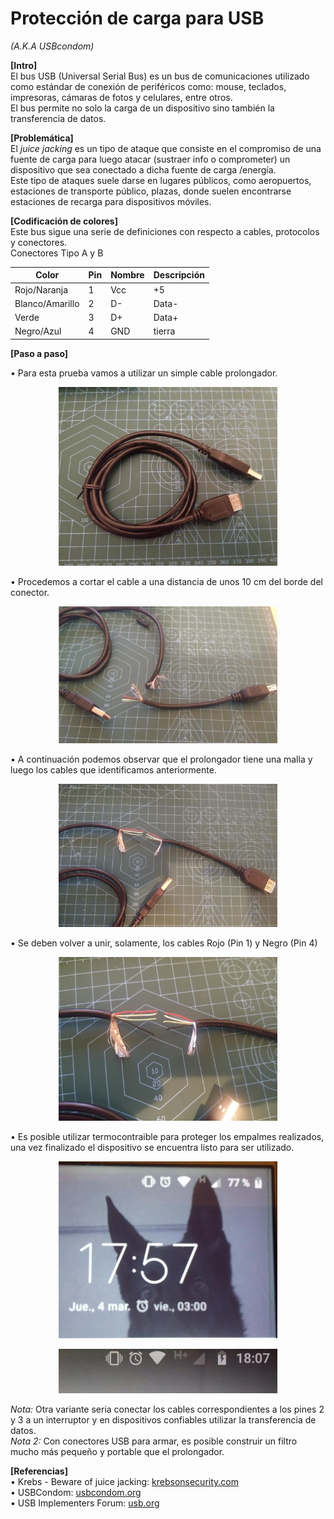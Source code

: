 # Protección de carga para USB
*(A.K.A USBcondom)*


**[Intro]**  
El bus USB (Universal Serial Bus) es un bus de comunicaciones utilizado como estándar de conexión de periféricos como: mouse, teclados, impresoras, cámaras de fotos y celulares, entre otros.  
El bus permite no solo la carga de un dispositivo sino también la transferencia de datos.  
  
**[Problemática]**  
El *juice jacking* es un tipo de ataque que consiste en el compromiso de una fuente de carga para luego atacar (sustraer info o comprometer) un dispositivo que sea conectado a dicha fuente de carga /energía.  
Este tipo de ataques suele darse en lugares públicos, como aeropuertos, estaciones de transporte público, plazas, donde suelen encontrarse estaciones de recarga para dispositivos móviles.  
  
**[Codificación de colores]**  
Este bus sigue una serie de definiciones con respecto a cables, protocolos y conectores.  
Conectores Tipo A y B  

| Color | Pin | Nombre | Descripción |
| ------ | ------ | ------ | ------ |
| Rojo/Naranja | 1 | Vcc | +5 |
| Blanco/Amarillo | 2 | D- | Data- |
| Verde | 3 | D+ | Data+ |
| Negro/Azul | 4 | GND | tierra |
  
**[Paso a paso]**  

   • Para esta prueba vamos a utilizar un simple cable prolongador.  
    <p align="center">
 <img src="https://github.com/cpeic/Educacion/blob/main/OAPTC/usbprot/img/1.jpeg" width="350" title="Cable USB" alt="Cable USB">
</p>
   • Procedemos a cortar el cable a una distancia de unos 10 cm del borde del conector.  
       <p align="center">
 <img src="https://github.com/cpeic/Educacion/blob/main/OAPTC/usbprot/img/2a.jpeg" width="350" title="Cable USB" alt="Cable USB">
</p>
   • A continuación podemos observar que el prolongador tiene una malla y luego los cables que identificamos anteriormente.  
          <p align="center">
 <img src="https://github.com/cpeic/Educacion/blob/main/OAPTC/usbprot/img/2c.jpeg" width="350" title="Cable USB" alt="Cable USB">
</p>  
   • Se deben volver a unir, solamente, los cables Rojo (Pin 1) y Negro (Pin 4)
             <p align="center">
 <img src="https://github.com/cpeic/Educacion/blob/main/OAPTC/usbprot/img/2b.jpeg" width="350" title="Cable USB" alt="Cable USB">
</p>  
     • Es posible utilizar termocontraible para proteger los empalmes realizados, una vez finalizado el dispositivo se encuentra listo para ser utilizado.
                  <p align="center">
 <img src="https://github.com/cpeic/Educacion/blob/main/OAPTC/usbprot/img/2.jpeg" width="350" title="Cable USB" alt="Cable USB">
</p>  
                  <p align="center">
 <img src="https://github.com/cpeic/Educacion/blob/main/OAPTC/usbprot/img/3.jpeg" width="350" title="Cable USB" alt="Cable USB">
</p>  
   
   
 *Nota:* Otra variante seria conectar los cables correspondientes a los pines 2 y 3 a un interruptor y en dispositivos confiables utilizar la transferencia de datos.  
 *Nota 2:* Con conectores USB para armar, es posible construir un filtro mucho más pequeño y portable que el prolongador.  
 
  
**[Referencias]**  
  • Krebs - Beware of juice jacking:  [krebsonsecurity.com](https://krebsonsecurity.com/2011/08/beware-of-juice-jacking/)  
  • USBCondom:  [usbcondom.org](https://usbcondom.org)  
  • USB Implementers Forum:  [usb.org](https://www.usb.org)  
  

